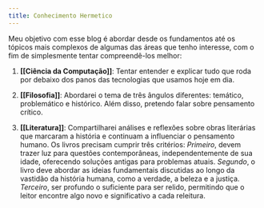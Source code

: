 ```yaml
---
title: Conhecimento Hermetico
---
```


Meu objetivo com esse blog é abordar desde os fundamentos até os tópicos mais complexos de algumas das áreas que tenho interesse, com o fim de simplesmente tentar compreendê-los melhor:

1. **[[Ciência da Computação]]**: Tentar entender e explicar tudo que roda por debaixo dos panos das tecnologias que usamos hoje em dia.

2. **[[Filosofia]]**: Abordarei o tema de três ângulos diferentes: temático, problemático e histórico. Além disso, pretendo falar sobre pensamento crítico.

3. **[[Literatura]]**: Compartilharei análises e reflexões sobre obras literárias que marcaram a história e continuam a influenciar o pensamento humano. Os livros precisam cumprir três critérios: *Primeiro*, devem trazer luz para questões contemporâneas, independentemente de sua idade, oferecendo soluções antigas para problemas atuais. *Segundo*, o livro deve abordar as ideias fundamentais discutidas ao longo da vastidão da história humana, como a verdade, a beleza e a justiça. *Terceiro*, ser profundo o suficiente para ser relido, permitindo que o leitor encontre algo novo e significativo a cada releitura.
